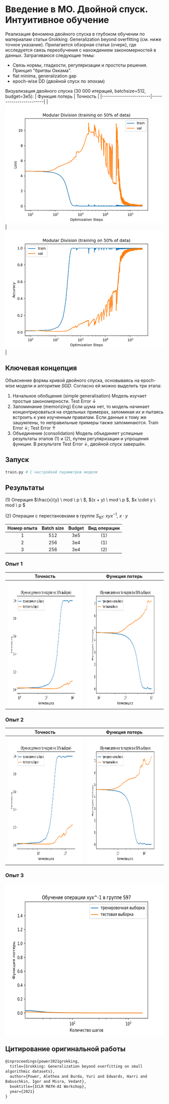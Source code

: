 # Введение в МО. Двойной спуск. Интуитивное обучение
Реализация феномена двойного спуска в глубоком обучении по материалам статьи Grokking: Generalization beyond overfitting (см. ниже точное указание).
Прилагается обзорная статья (очерк), где исследуется связь переобучения с нахождением закономерностей в данных. 
Затрагиваюся следующие темы:
- Связь нормы, гладкости, регуляризации и простоты решения. Принцип "бритвы Оккама".
- flat minima, generalization gap
- epoch-wise DD (двойной спуск по эпохам)

Визуализация двойного спуска (30 000 итераций, batchsize=512, budget=3e5):
| Функция потерь            | Точность          |
|------------------------|------------------------|
| ![](results/loss.png) | ![](results/acc.png) |

## Ключевая концепция
Объяснение формы кривой двойного спуска, основываясь на epoch-wise модели и алгоритме 𝑆𝐺𝐷. Согласно ей можно выделить три этапа:
1. Начальное обобщение (simple generalisation)
Модель изучает простые закономерности. Test Error ↓
2. Запоминание (memorizing)
Если шума нет, то модель начинает концентрироваться на отдельных примерах, запоминая их и пытаясь встроить к уже изученным правилам. Если данные к тому же зашумлены,
то неправильные примеры также запоминаются. Train Error ↓; Test Error ↑
4. Объединение (consolidation)
Модель объединяет успешные результаты этапов (1) и (2), путем регуляризации и упрощения функции. В результате Test Error ↓, двойной спуск завершён.

## Запуск
```python
train.py # С настройкой параметров модели
```
## Результаты

(1) Операция $\frac{x}{y} \ mod \ p \ $, $(x + y) \ mod \ p \$, $x \cdot y \ mod \ p \$

(2) Операции с перестановками в группе $S_{97}$: $xyx^{-1}, \ x \cdot y$

| Номер опыта | Batch size | Budget | Вид операции
|:-----------:|:-----------:|:-----------:|:-----------:|
| 1   |         512  |        3e5 | (1) | 
| 2   |         256  |         3e4    | (1) |
| 3   |         256  |         3e4 | (2) |

### Опыт 1
| Точность | Функция потерь |
|----------|----------|
| <img src="results/acc_512.gif" alt="" width="535" height="400"> | <img src="results/loss_512.gif" alt="" width="535" height="400"> |

### Опыт 2

| Точность | Функция потерь |
|----------|----------|
| <img src="results/acc_256.gif" alt="" width="535" height="400"> | <img src="results/loss_256.gif" alt="" width="535" height="400"> |

### Опыт 3

<img src="results/Perm_loss_100.png" alt="" width="640" height="480">

## Цитирование оригинальной работы
```
@inproceedings{power2021grokking,
  title={Grokking: Generalization beyond overfitting on small algorithmic datasets},
  author={Power, Alethea and Burda, Yuri and Edwards, Harri and Babuschkin, Igor and Misra, Vedant},
  booktitle={ICLR MATH-AI Workshop},
  year={2021}
}
```
